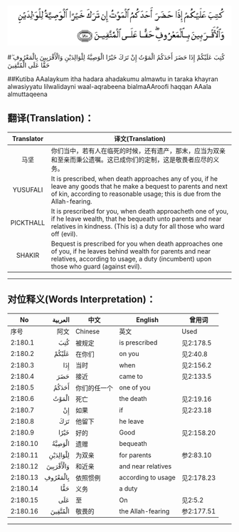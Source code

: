 ![002:180](images/002_180.gif)

#كُتِبَ عَلَيْكُمْ إِذَا حَضَرَ أَحَدَكُمُ الْمَوْتُ إِنْ تَرَكَ خَيْرًا الْوَصِيَّةُ لِلْوَالِدَيْنِ وَالْأَقْرَبِينَ بِالْمَعْرُوفِ ۖ حَقًّا عَلَى الْمُتَّقِينَ 

##Kutiba AAalaykum itha hadara ahadakumu almawtu in taraka khayran alwasiyyatu lilwalidayni waal-aqrabeena bialmaAAroofi haqqan AAala almuttaqeena 

## 翻译(Translation)：

| Translator | 译文(Translation)                                            |
| :--------: | ------------------------------------------------------------ |
|    马坚    | 你们当中，若有人在临死的时候，还有遗产，那末，应当为双亲和至亲而秉公遗嘱。这已成你们的定制，这是敬畏者应尽的义务。 |
|  YUSUFALI  | It is prescribed, when death approaches any of you, if he leave any goods that he make a bequest to parents and next of kin, according to reasonable usage; this is due from the Allah-fearing. |
| PICKTHALL  | It is prescribed for you, when death approacheth one of you, if he leave wealth, that he bequeath unto parents and near relatives in kindness. (This is) a duty for all those who ward off (evil). |
|   SHAKIR   | Bequest is prescribed for you when death approaches one of you, if he leaves behind wealth for parents and near relatives, according to usage, a duty (incumbent) upon those who guard (against evil). |

---

## 对位释义(Words Interpretation)：

| No   | العربية | 中文    | English | 曾用词 |
| ---- | ------: | ------- | ------- | ------ |
| 序号 |    阿文 | Chinese | 英文    | Used   |
| 2:180.1  | كُتِبَ       | 被规定       | is prescribed      | 见2:178.5  |
| 2:180.2  | عَلَيْكُمْ     | 在你们       | on you             | 见2:40.8   |
| 2:180.3  | إِذَا       | 当时         | when               | 见2:156.2  |
| 2:180.4  | حَضَرَ       | 接近         | came to            | 见2:133.5  |
| 2:180.5  | أَحَدَكُمُ     | 你们的任一个 | one of you         |            |
| 2:180.6  | الْمَوْتُ     | 死亡         | the death          | 见2:19.16  |
| 2:180.7  | إِنْ        | 如果         | if                 | 见2:23.18  |
| 2:180.8  | تَرَكَ       | 他留下       | he leave           |            |
| 2:180.9  | خَيْرًا      | 好的         | Good               | 见2:158.20 |
| 2:180.10 | الْوَصِيَّةُ    | 遗赠         | bequeath           |            |
| 2:180.11 | لِلْوَالِدَيْنِ  | 为双亲       | for parents        | 参2:83.10 |
| 2:180.12 | وَالْأَقْرَبِينَ | 和近亲       | and near relatives |            |
| 2:180.13 | بِالْمَعْرُوفِ  | 依照惯例     | according to usage | 见2:178.23 |
| 2:180.14 | حَقًّا       | 义务         | a duty             |            |
| 2:180.15 | عَلَى       | 至           | On                 | 见2:5.2    |
| 2:180.16 | الْمُتَّقِينَ   | 敬畏的       | the Allah-fearing  | 参2:177.51 |

---
